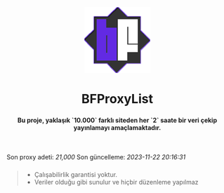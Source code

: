 <div align="center">
  <img height="150" src="https://raw.githubusercontent.com/bfservices/bf/main/bf.png"  />
</div>

###

<h1 align="center">BFProxyList</h1>

###

<h4 align="center">Bu proje, yaklaşık `10.000` farklı siteden her `2` saate bir veri çekip yayınlamayı amaçlamaktadır.</h4>
<br clear="both">

Son proxy adeti: <em><i> 21,000 </i></em>
Son güncelleme: <em><i> 2023-11-22 20:16:31 </i></em>

###


###
> - Çalışabilirlik garantisi yoktur.
> - Veriler olduğu gibi sunulur ve hiçbir düzenleme yapılmaz